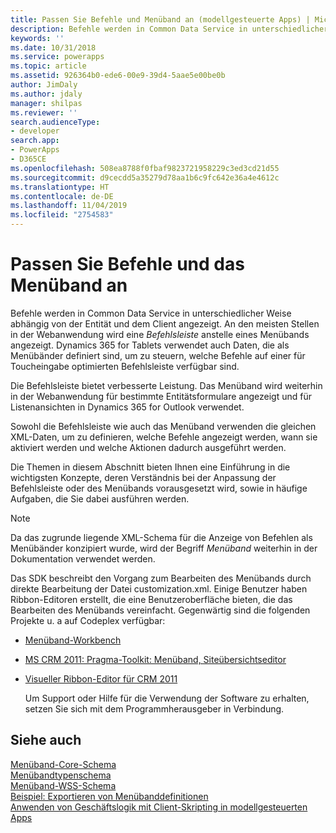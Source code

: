 ```yaml
---
title: Passen Sie Befehle und Menüband an (modellgesteuerte Apps) | Microsoft Docs
description: Befehle werden in Common Data Service in unterschiedlicher Weise abhängig von der Entität und dem Client angezeigt. An den meisten Stellen in der Webanwendung wird eine Befehlsleiste anstelle eines Menübands angezeigt. Dynamics 365 für Tablets verwendet auch Daten, die als Menübänder definiert sind, um zu steuern, welche Befehle auf einer für Toucheingabe optimierten Befehlsleiste verfügbar sind.
keywords: ''
ms.date: 10/31/2018
ms.service: powerapps
ms.topic: article
ms.assetid: 926364b0-ede6-00e9-39d4-5aae5e00be0b
author: JimDaly
ms.author: jdaly
manager: shilpas
ms.reviewer: ''
search.audienceType:
- developer
search.app:
- PowerApps
- D365CE
ms.openlocfilehash: 508ea8788f0fbaf9823721958229c3ed3cd21d55
ms.sourcegitcommit: d9cecdd5a35279d78aa1b6c9fc642e36a4e4612c
ms.translationtype: HT
ms.contentlocale: de-DE
ms.lasthandoff: 11/04/2019
ms.locfileid: "2754583"
---
```

# <a name="customize-commands-and-the-ribbon"></a>Passen Sie Befehle und das Menüband an

<!-- https://docs.microsoft.com/dynamics365/customer-engagement/developer/customize-dev/customize-commands-ribbon -->

 Befehle werden in Common Data Service in unterschiedlicher Weise abhängig von der Entität und dem Client angezeigt. An den meisten Stellen in der Webanwendung wird eine *Befehlsleiste* anstelle eines Menübands angezeigt. Dynamics 365 for Tablets verwendet auch Daten, die als Menübänder definiert sind, um zu steuern, welche Befehle auf einer für Toucheingabe optimierten Befehlsleiste verfügbar sind.  
  
 Die Befehlsleiste bietet verbesserte Leistung. Das Menüband wird weiterhin in der Webanwendung für bestimmte Entitätsformulare angezeigt und für Listenansichten in Dynamics 365 for Outlook verwendet.  
  
 Sowohl die Befehlsleiste wie auch das Menüband verwenden die gleichen XML-Daten, um zu definieren, welche Befehle angezeigt werden, wann sie aktiviert werden und welche Aktionen dadurch ausgeführt werden.  
  
 Die Themen in diesem Abschnitt bieten Ihnen eine Einführung in die wichtigsten Konzepte, deren Verständnis bei der Anpassung der Befehlsleiste oder des Menübands vorausgesetzt wird, sowie in häufige Aufgaben, die Sie dabei ausführen werden.  
  
> [!NOTE]
>  Da das zugrunde liegende XML-Schema für die Anzeige von Befehlen als Menübänder konzipiert wurde, wird der Begriff *Menüband* weiterhin in der Dokumentation verwendet werden.  
  
 Das SDK beschreibt den Vorgang zum Bearbeiten des Menübands durch direkte Bearbeitung der Datei customization.xml. Einige Benutzer haben Ribbon-Editoren erstellt, die eine Benutzeroberfläche bieten, die das Bearbeiten des Menübands vereinfacht. Gegenwärtig sind die folgenden Projekte u. a auf Codeplex verfügbar:  
  
- [Menüband-Workbench](https://www.develop1.net/public/rwb/ribbonworkbench.aspx)  
  
- [MS CRM 2011: Pragma-Toolkit: Menüband, Siteübersichtseditor](https://pragmatoolkit.codeplex.com/)  
  
- [Visueller Ribbon-Editor für CRM 2011](https://crmvisualribbonedit.codeplex.com/)  
  
  Um Support oder Hilfe für die Verwendung der Software zu erhalten, setzen Sie sich mit dem Programmherausgeber in Verbindung.  
  
  
## <a name="see-also"></a>Siehe auch  

 [Menüband-Core-Schema](ribbon-core-schema.md)  
 [Menübandtypenschema](ribbon-types-schema.md)  
 [Menüband-WSS-Schema](ribbon-wss-schema.md)<br/> 
 [Beispiel: Exportieren von Menübanddefinitionen](sample-export-ribbon-definitions.md)<br/> 
 [Anwenden von Geschäftslogik mit Client-Skripting in modellgesteuerten Apps](client-scripting.md)
